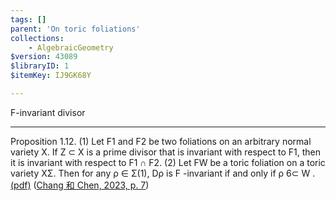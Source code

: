 ```yaml
---
tags: []
parent: 'On toric foliations'
collections:
    - AlgebraicGeometry
$version: 43089
$libraryID: 1
$itemKey: IJ9GK68Y

---
```

F-invariant divisor

***

Proposition 1.12. (1) Let F1 and F2 be two foliations on an arbitrary normal variety X. If Z ⊂ X is a prime divisor that is invariant with respect to F1, then it is invariant with respect to F1 ∩ F2. (2) Let FW be a toric foliation on a toric variety XΣ. Then for any ρ ∈ Σ(1), Dρ is F -invariant if and only if ρ 6⊂ W . <a href="zotero://open-pdf/library/items/B7HLUL8A?page=7&#x26;annotation=QE2ANPY7">(pdf)</a></a> (<a href="zotero://select/library/items/LHCALV7Y">Chang 和 Chen, 2023, p. 7</a>)
